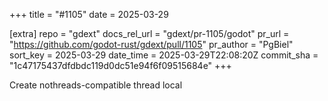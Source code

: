 +++
title = "#1105"
date = 2025-03-29

[extra]
repo = "gdext"
docs_rel_url = "gdext/pr-1105/godot"
pr_url = "https://github.com/godot-rust/gdext/pull/1105"
pr_author = "PgBiel"
sort_key = 2025-03-29
date_time = 2025-03-29T22:08:20Z
commit_sha = "1c47175437dfdbdc119d0dc51e94f6f09515684e"
+++

Create nothreads-compatible thread local

